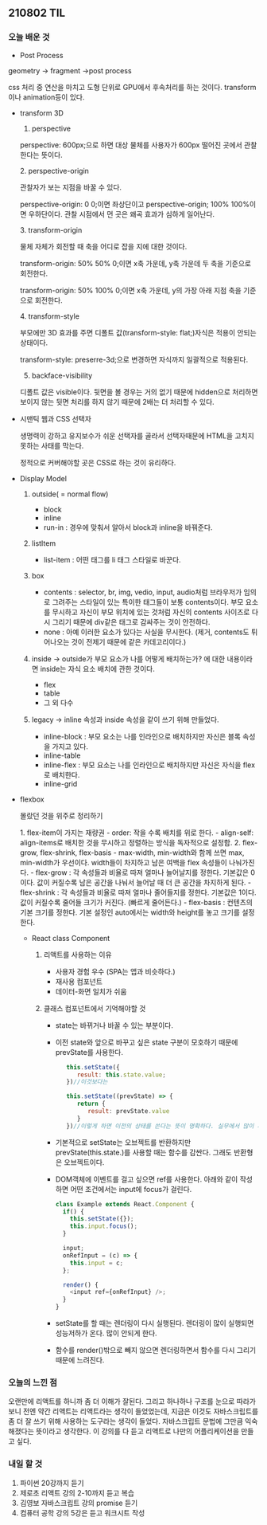 ## 210802 TIL

### 오늘 배운 것

- Post Process
<p>geometry -> fragment ->post process</p>
<p>css 처리 중 연산을 마치고 도형 단위로 GPU에서 후속처리를 하는 것이다. transform이나 animation등이 있다.</p>

- transform 3D

  1. perspective
  <p>perspective: 600px;으로 하면 대상 물체를 사용자가 600px 떨어진 곳에서 관찰한다는 뜻이다.</p>
  2. perspective-origin
  <p>관찰자가 보는 지점을 바꿀 수 있다.</p>
  <p>perspective-origin: 0 0;이면 좌상단이고 perspective-origin; 100% 100%이면 우하단이다. 관찰 시점에서 먼 곳은 왜곡 효과가 심하게 일어난다.</p>
  3. transform-origin
  <p>물체 자체가 회전할 때 축을 어디로 잡을 지에 대한 것이다.</p>
  <p>transform-origin: 50% 50% 0;이면 x축 가운데, y축 가운데 두 축을 기준으로 회전한다.</p>
  <p>transform-origin: 50% 100% 0;이면 x축 가운데, y의 가장 아래 지점 축을 기준으로 회전한다.</p>
  4. transform-style
  <p>부모에만 3D 효과를 주면 디폴트 값(transform-style: flat;)자식은 적용이 안되는 상태이다.</p>
  <p>transform-style: preserre-3d;으로 변경하면 자식까지 일괄적으로 적용된다.</p>

  5. backface-visibility
  <p>디폴트 값은 visible이다. 뒷면을 볼 경우는 거의 없기 때문에 hidden으로 처리하면 보이지 않는 뒷면 처리를 하지 않기 때문에 2배는 더 처리할 수 있다.</p>

- 시맨틱 웹과 CSS 선택자
    <p>생명력이 강하고 유지보수가 쉬운 선택자를 골라서 선택자때문에 HTML을 고치지 못하는 사태를 막는다.</p>
    <p>정적으로 커버해야할 곳은 CSS로 하는 것이 유리하다.</p>

- Display Model

  1. outside( = normal flow)
     - block
     - inline
     - run-in : 경우에 맞춰서 알아서 block과 inline을 바꿔준다.
  2. listItem
     - list-item : 어떤 태그를 li 태그 스타일로 바꾼다.
  3. box
     - contents : selector, br, img, vedio, input, audio처럼 브라우저가 임의로 그려주는 스타일이 있는 특이한 태그들이 보통 contents이다. 부모 요소를 무시하고 자신이 부모 위치에 있는 것처럼 자신의 contents 사이즈로 다시 그리기 때문에 div같은 태그로 감싸주는 것이 안전하다.
     - none : 아예 이러한 요소가 있다는 사실을 무시한다. (제거, contents도 튀어나오는 것이 전제기 때문에 같은 카데고리이다.)
  4. inside -> outside가 부모 요소가 나를 어떻게 배치하는가? 에 대한 내용이라면 inside는 자식 요소 배치에 관한 것이다.

     - flex
     - table
     - 그 외 다수

  5. legacy -> inline 속성과 inside 속성을 같이 쓰기 위해 만들었다.
     - inline-block : 부모 요소는 나를 인라인으로 배치하지만 자신은 블록 속성을 가지고 있다.
     - inline-table
     - inline-flex : 부모 요소는 나를 인라인으로 배치하지만 자신은 자식을 flex로 배치한다.
     - inline-grid

- flexbox
    <p>몰랐던 것을 위주로 정리하기</p>
    1. flex-item이 가지는 재량권
        - order: 작을 수록 배치를 위로 한다.
        - align-self: align-items로 배치한 것을 무시하고 정렬하는 방식을 독자적으로 설정함.
    2. flex-grow, flex-shrink, flex-basis
        - max-width, min-width와 함께 쓰면 max, min-width가 우선이다. width들이 차지하고 남은 여백을 flex 속성들이 나눠가진다.
        - flex-grow : 각 속성들과 비율로 따져 얼마나 늘어날지를 정한다. 기본값은 0이다. 값이 커질수록 남은 공간을 나눠서 늘어날 때 더 큰 공간을 차지하게 된다. 
        - flex-shrink : 각 속성들과 비율로 따져 얼마나 줄어들지를 정한다. 기본값은 1이다. 값이 커질수록 줄어들 크기가 커진다. (빠르게 줄어든다.)
        - flex-basis : 컨텐츠의 기본 크기를 정한다. 기본 설정인 auto에서는 width와 height를 놓고 크기를 설정한다.

  - React class Component

    1. 리액트를 사용하는 이유

       - 사용자 경험 우수 (SPA는 앱과 비슷하다.)
       - 재사용 컴포넌트
       - 데이터-화면 일치가 쉬움

    2. 클래스 컴포넌트에서 기억해야할 것

       - state는 바뀌거나 바꿀 수 있는 부분이다.
       - 이전 state와 앞으로 바꾸고 싶은 state 구분이 모호하기 때문에 prevState를 사용한다.

         ```javascript
            this.setState({
               result: this.state.value;
            })//이것보다는

            this.setState((prevState) => {
               return {
                  result: prevState.value
               }
            })//이렇게 하면 이전의 상태를 쓴다는 뜻이 명확하다. 실무에서 많이 사용한다.
         ```

       - 기본적으로 setState는 오브젝트를 반환하지만 prevState(this.state.)를 사용할 때는 함수를 감싼다. 그래도 반환형은 오브젝트이다.
       - DOM객체에 이벤트를 걸고 싶으면 ref를 사용한다. 아래와 같이 작성하면 어떤 조건에서는 input에 focus가 걸린다.

         ```javascript
         class Example extends React.Component {
           if() {
             this.setState({});
             this.input.focus();
           }

           input;
           onRefInput = (c) => {
             this.input = c;
           };

           render() {
             <input ref={onRefInput} />;
           }
         }
         ```

       - setState를 할 때는 렌더링이 다시 실행된다. 렌더링이 많이 실행되면 성능저하가 온다. 많이 안되게 한다.
       - 함수를 render()밖으로 빼지 않으면 렌더링하면서 함수를 다시 그리기 때문에 느려진다.

### 오늘의 느낀 점

<p>오랜만에 리액트를 하니까 좀 더 이해가 잘된다. 그리고 하나하나 구조를 눈으로 따라가보니 전엔 약간 리액트는 리액트라는 생각이 들었었는데,
지금은 이것도 자바스크립트를 좀 더 잘 쓰기 위해 사용하는 도구라는 생각이 들었다. 자바스크립트 문법에 그만큼 익숙해졌다는 뜻이라고 생각한다.
이 강의를 다 듣고 리액트로 나만의 어플리케이션을 만들고 싶다.</p>

### 내일 할 것

1. 파이썬 20강까지 듣기
2. 제로초 리액트 강의 2-10까지 듣고 복습
3. 김영보 자바스크립트 강의 promise 듣기
4. 컴퓨터 공학 강의 5강은 듣고 워크시트 작성
